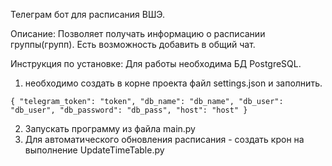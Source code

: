 Телеграм бот для расписания ВШЭ.

Описание:
Позволяет получать информацию о расписании группы(групп).
Есть возможность добавить в общий чат.

Инструкция по установке:
Для работы необходима БД PostgreSQL.
1) необходимо создать в корне проекта файл settings.json и заполнить.

`{
  "telegram_token": "token",
  "db_name": "db_name",
  "db_user": "db_user",
  "db_password": "db_pass",
  "host": "host"
}`

2) Запускать программу из файла main.py
3) Для автоматического обновления расписания - создать крон на выполнение UpdateTimeTable.py
